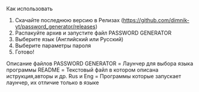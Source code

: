 Как использовать
  1. Скачайте последнюю версию в Релизах (https://github.com/dimnik-yt/password_generator/releases)
  2. Распакуйте архив и запустите файл PASSWORD GENERATOR
  3. Выберите язык (Английский или  Русский)
  4. Выберите параметры пароля
  5. Готово!

Описание файлов
  PASSWORD GENERATOR = Лаунчер для выбора языка программы
  README = Текстовый файл в котором описана иструкция,авторы и др.
  Rus и Eng = Программы которые запускает лаунчер, их отличие только в языке
